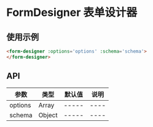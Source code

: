 # FormDesigner 表单设计器

## 使用示例

```html
<form-designer :options='options' :schema='schema'>
</form-designer>
```

## API

|参数|类型|默认值|说明|
|---|---|-----|----|
|options|Array|-----|----|
|schema|Object|-----|----|



